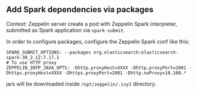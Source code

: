 ## Add Spark dependencies via packages

Context: Zeppelin server create a pod with Zeppelin Spark interpreter, submitted as Spark application via ``spark-submit``.

In order to configure packages, configure the Zeppelin Spark conf like this:

```
SPARK_SUBMIT_OPTIONS: --packages org.elasticsearch:elasticsearch-spark-30_2.12:7.17.1
# To use HTTP proxy
ZEPPELIN_INTP_JAVA_OPTS: -Dhttp.proxyHost=XXXX -Dhttp.proxyPort=2001 -Dhttps.proxyHost=XXXX -Dhttps.proxyPort=2001 -Dhttp.noProxy=10.100.*
```

jars will be downloaded inside ``/opt/zeppelin/.ivy2`` directory.
